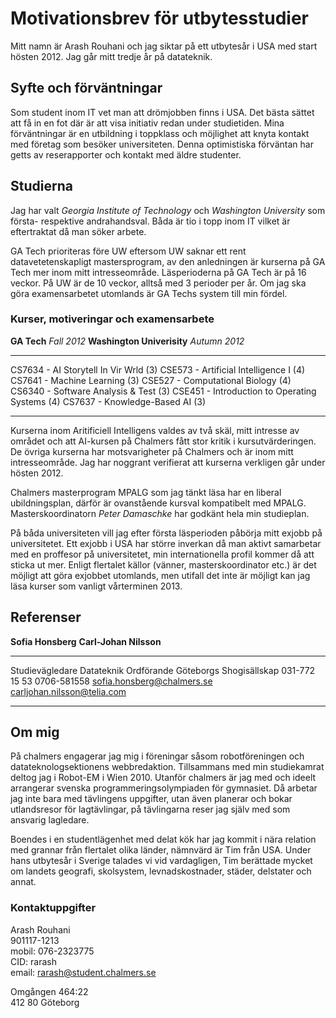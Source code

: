 # Motivationsbrev för utbytesstudier
Mitt namn är Arash Rouhani och jag
siktar på ett utbytesår i USA med start hösten 2012.
Jag går mitt tredje år på datateknik.

## Syfte och förväntningar

Som student inom IT vet man att drömjobben finns i USA.
Det bästa sättet att få in en fot där är att visa initiativ
redan under studietiden. Mina förväntningar är en
utbildning i toppklass och möjlighet att knyta kontakt
med företag som besöker universiteten.
Denna optimistiska förväntan har getts av reserapporter
och kontakt med äldre studenter.

## Studierna

Jag har valt *Georgia Institute of Technology*
och *Washington University* som första- respektive
andrahandsval. Båda är tio i topp inom
IT vilket är eftertraktat då man söker arbete.

GA Tech prioriteras före
UW eftersom UW saknar ett rent datavetetenskapligt mastersprogram,
av den anledningen är kurserna på GA Tech mer inom mitt intresseområde.
Läsperioderna på GA Tech är på 16 veckor. På UW
är de 10 veckor, alltså med 3 perioder per år. Om jag ska göra
examensarbetet utomlands är GA Techs system till min fördel.

### Kurser, motiveringar och examensarbete

**GA Tech** *Fall 2012*                           **Washington Univerisity** *Autumn 2012*
-------------------------------------     ------------------------------------------------
CS7634 - AI Storytell In Vir Wrld (3)               CSE573 - Artificial Intelligence I (4)
CS7641 - Machine Learning (3)                           CSE527 - Computational Biology (4)
CS6340 - Software Analysis & Test (3)       CSE451 - Introduction to Operating Systems (4)
CS7637 - Knowledge-Based AI (3)
-------------------------------------     ------------------------------------------------

Kurserna inom Aritificiell Intelligens valdes av två skäl,
mitt intresse av området och att AI-kursen på
Chalmers fått stor kritik i kursutvärderingen.
De övriga kurserna
har motsvarigheter på Chalmers och är inom mitt intresseområde.
Jag har noggrant verifierat att kurserna verkligen går under
hösten 2012.

Chalmers masterprogram MPALG som jag tänkt läsa har en liberal
ubildningsplan, därför är ovanstående kursval kompatibelt med MPALG.
Masterskoordinatorn *Peter Damaschke* har godkänt hela min studieplan.

På båda universiteten vill jag efter första läsperioden
påbörja mitt exjobb på universitetet. Ett exjobb i USA har större
inverkan då man aktivt samarbetar med en proffesor på universitetet,
min internationella profil kommer då att sticka ut mer.
Enligt flertalet källor (vänner, masterskoordinator etc.)
är det möjligt att göra exjobbet utomlands,
men utifall det inte är möjligt kan jag läsa kurser som
vanligt vårterminen 2013.

## Referenser

**Sofia Honsberg**                            **Carl-Johan Nilsson**
------------------------------    ----------------------------------
Studievägledare Datateknik        Ordförande Göteborgs Shogisällskap
031-772 15 53                                            0706-581558
sofia.honsberg@chalmers.se               carljohan.nilsson@telia.com
------------------------------    ----------------------------------

## Om mig

På chalmers engagerar jag mig i föreningar såsom robotföreningen
och datateknologsektionens webbredaktion.
Tillsammans med min studiekamrat deltog jag
i Robot-EM i Wien 2010.
Utanför chalmers är jag med och ideelt arrangerar svenska
programmeringsolympiaden för gymnasiet. Då arbetar
jag inte bara med tävlingens uppgifter, utan även planerar och bokar
utlandsresor för lagtävlingar, på tävlingarna reser jag själv med
som ansvarig lagledare.

Boendes i en studentlägenhet med delat kök har jag kommit i
nära relation med grannar från
flertalet olika länder, nämnvärd är Tim från USA.
Under hans utbytesår i Sverige talades vi vid vardagligen,
Tim berättade mycket om landets geografi, skolsystem,
levnadskostnader, städer, delstater och annat.

### Kontaktuppgifter

Arash Rouhani  
901117-1213  
mobil: 076-2323775  
CID: rarash  
email: rarash@student.chalmers.se  
  
Omgången 464:22  
412 80 Göteborg
